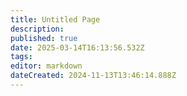 ```yaml
---
title: Untitled Page
description: 
published: true
date: 2025-03-14T16:13:56.532Z
tags: 
editor: markdown
dateCreated: 2024-11-13T13:46:14.888Z
---
```


<div class="table"></div>